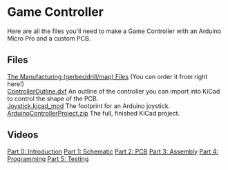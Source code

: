 # Game Controller

Here are all the files you'll need to make a Game Controller with an Arduino Micro Pro and a custom PCB.

## Files
[The Manufacturing (gerber/drill/map) Files](https://www.pcbway.com/project/shareproject/Game_Controller_with_Arduino_Pro_Micro_1b2bab55.html) (You can order it from right here!)  
[ControllerOutline.dxf](ControllerOutline.dxf) An outline of the controller you can import into KiCad to control the shape of the PCB.  
[Joystick.kicad_mod](Joystick.kicad_mod) The footprint for an Arduino joystick.  
[ArduinoControllerProject.zip](ArduinoControllerProject.zip) The full, finished KiCad project.  

## Videos
[Part 0: Introduction](https://youtu.be/F5YJWUsTRzw)
[Part 1: Schematic](https://youtu.be/Mn7SgSvi2Fk)
[Part 2: PCB]()
[Part 3: Assembly]()
[Part 4: Programming]()
[Part 5: Testing]()


